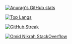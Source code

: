 [![Anurag's GitHub stats](https://github-readme-stats.vercel.app/api?username=mlostekk&count_private=true&include_all_commits=true&show_icons=true)](https://github.com/mlostekk)

[![Top Langs](https://github-readme-stats.vercel.app/api/top-langs/?username=mlostekk&include_all_commits=true)](https://github.com/mlostekk)

[![GitHub Streak](http://github-readme-streak-stats.herokuapp.com?user=mlostekk&theme=dark&date_format=M%20j%5B%2C%20Y%5D)](https://github.com/mlostekk)

[![Omid Nikrah StackOverflow](https://github-readme-stackoverflow.vercel.app/?userID=3290623)](3290623)

<!--
**mlostekk/mlostekk** is a ✨ _special_ ✨ repository because its `README.md` (this file) appears on your GitHub profile.

Here are some ideas to get you started:

- 🔭 I’m currently working on ...
- 🌱 I’m currently learning ...
- 👯 I’m looking to collaborate on ...
- 🤔 I’m looking for help with ...
- 💬 Ask me about ...
- 📫 How to reach me: ...
- 😄 Pronouns: ...
- ⚡ Fun fact: ...
-->
